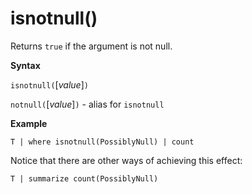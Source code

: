 # isnotnull()

Returns `true` if the argument is not null.

**Syntax**

`isnotnull(`[*value*]`)`

`notnull(`[*value*]`)` - alias for `isnotnull`

**Example**

```
T | where isnotnull(PossiblyNull) | count
```

Notice that there are other ways of achieving this effect:

```
T | summarize count(PossiblyNull)
```
